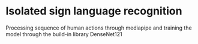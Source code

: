 # Isolated sign language recognition 

Processing sequence of human actions through mediapipe and training the model through the build-in library DenseNet121
